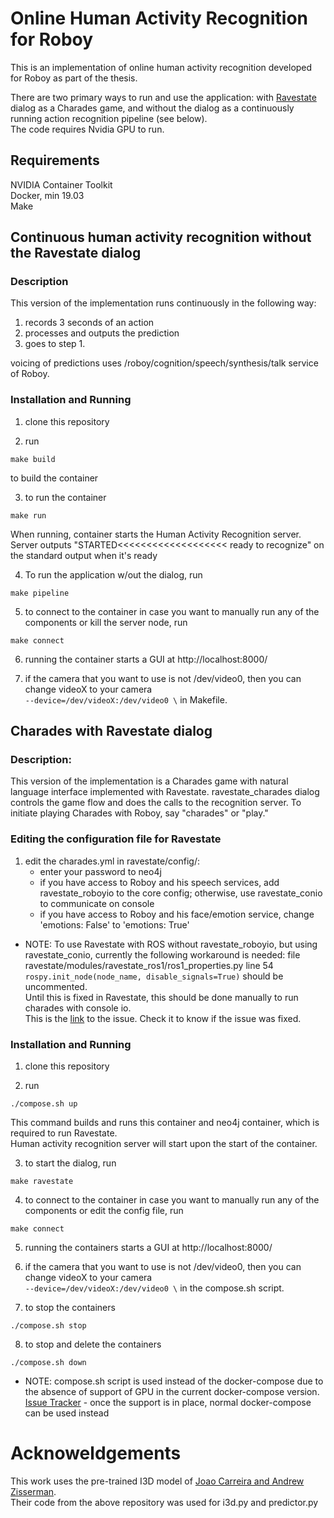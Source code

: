 # Online Human Activity Recognition for Roboy

This is an implementation of online human activity recognition developed for Roboy as part of the thesis.  

There are two primary ways to run and use the application: with [Ravestate](https://github.com/Roboy/ravestate) dialog as a Charades game, and without the dialog as a continuously running action recognition pipeline (see below).  
The code requires Nvidia GPU to run.

## Requirements

NVIDIA Container Toolkit  
Docker, min 19.03  
Make

## Continuous human activity recognition without the Ravestate dialog

### Description

This version of the implementation runs continuously in the following way: 

1. records 3 seconds of an action
2. processes and outputs the prediction
3. goes to step 1.  

voicing of predictions uses /roboy/cognition/speech/synthesis/talk service of Roboy.  

### Installation and Running

1. clone this repository

2. run 
```
make build
```
to build the container 

3. to run the container  
```
make run
```  
When running, container starts the Human Activity Recognition server.  
Server outputs "STARTED<<<<<<<<<<<<<<<<<<<
ready to recognize" on the standard output when it's ready

4. To run the application w/out the dialog, run
```
make pipeline
```

5. to connect to the container in case you want to manually run any of the components or kill the server node, run   
```
make connect
```

6. running the container starts a GUI at http://localhost:8000/

7. if the camera that you want to use is not /dev/video0, then you can change videoX to your camera  
```--device=/dev/videoX:/dev/video0 \``` in Makefile.


## Charades with Ravestate dialog

### Description:

This version of the implementation is a Charades game with natural language interface implemented with Ravestate. ravestate_charades dialog controls the game flow and does the calls to the recognition server. To initiate playing Charades with Roboy, say "charades" or "play."

### Editing the configuration file for Ravestate

1. edit the charades.yml in ravestate/config/:
	* enter your password to neo4j
	* if you have access to Roboy and his speech services, add ravestate_roboyio to the core config; otherwise, use ravestate_conio to communicate on console
	* if you have access to Roboy and his face/emotion service, change 'emotions: False' to 'emotions: True'


* NOTE: To use Ravestate with ROS without ravestate_roboyio, but using ravestate_conio, currently the following workaround is needed:
file ravestate/modules/ravestate_ros1/ros1_properties.py line 54 
```rospy.init_node(node_name, disable_signals=True)```
should be uncommented.  
Until this is fixed in Ravestate, this should be done manually to run charades with console io.  
This is the [link](https://github.com/Roboy/ravestate/issues/152) to the issue. Check it to know if the issue was fixed.

### Installation and Running

1. clone this repository

2. run
```
./compose.sh up
```
This command builds and runs this container and neo4j container, which is required to run Ravestate.  
Human activity recognition server will start upon the start of the container.

3. to  start the dialog, run  
```
make ravestate
```
4. to connect to the container in case you want to manually run any of the components or edit the config file, run   
```
make connect
```

5. running the containers starts a GUI at http://localhost:8000/

6. if the camera that you want to use is not /dev/video0, then you can change videoX to your camera  
```--device=/dev/videoX:/dev/video0 \``` in the compose.sh script.

7. to stop the containers
```
./compose.sh stop
```
8. to stop and delete the containers
```
./compose.sh down
```  

* NOTE: compose.sh script is used instead of the docker-compose due to the absence of support of GPU in the current docker-compose version.   
[Issue Tracker](https://github.com/docker/compose/issues/6691) - once the support is in place, normal docker-compose can be used instead 


# Acknoweldgements

This work uses the pre-trained I3D model of [Joao Carreira and Andrew Zisserman](https://github.com/deepmind/kinetics-i3d).  
Their code from the above repository was used for i3d.py and predictor.py





